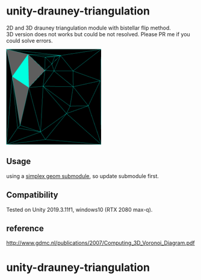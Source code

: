 # unity-drauney-triangulation
2D and 3D drauney triangulation module with bistellar flip method.  
3D version does not works but could be not resolved. Please PR me if you could solve errors.

<img src="Imgs/Capture.PNG" width=50%>

## Usage

using a [simplex geom submodule](https://github.com/komietty/unity-simplex-geometry), so update submodule first.

## Compatibility

Tested on Unity 2019.3.11f1, windows10 (RTX 2080 max-q).

## reference

http://www.gdmc.nl/publications/2007/Computing_3D_Voronoi_Diagram.pdf
# unity-drauney-triangulation
